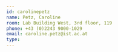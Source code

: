 ```yaml
---
id: carolinepetz
name: Petz, Caroline
room: Lab Building West, 3rd floor, 119
phone: +43 (0)2243 9000-1029
email: caroline.petz@ist.ac.at
type: 
---
```

